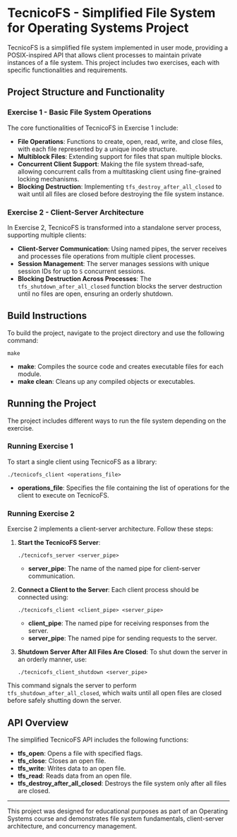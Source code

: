 # TecnicoFS - Simplified File System for Operating Systems Project

TecnicoFS is a simplified file system implemented in user mode, providing a POSIX-inspired API that allows client processes to maintain private instances of a file system. This project includes two exercises, each with specific functionalities and requirements.

## Project Structure and Functionality

### Exercise 1 - Basic File System Operations
The core functionalities of TecnicoFS in Exercise 1 include:
- **File Operations**: Functions to create, open, read, write, and close files, with each file represented by a unique inode structure.
- **Multiblock Files**: Extending support for files that span multiple blocks.
- **Concurrent Client Support**: Making the file system thread-safe, allowing concurrent calls from a multitasking client using fine-grained locking mechanisms.
- **Blocking Destruction**: Implementing `tfs_destroy_after_all_closed` to wait until all files are closed before destroying the file system instance.

### Exercise 2 - Client-Server Architecture
In Exercise 2, TecnicoFS is transformed into a standalone server process, supporting multiple clients:
- **Client-Server Communication**: Using named pipes, the server receives and processes file operations from multiple client processes.
- **Session Management**: The server manages sessions with unique session IDs for up to `S` concurrent sessions.
- **Blocking Destruction Across Processes**: The `tfs_shutdown_after_all_closed` function blocks the server destruction until no files are open, ensuring an orderly shutdown.

## Build Instructions

To build the project, navigate to the project directory and use the following command:
```
make
```

- **make**: Compiles the source code and creates executable files for each module.
- **make clean**: Cleans up any compiled objects or executables.

## Running the Project

The project includes different ways to run the file system depending on the exercise.

### Running Exercise 1

To start a single client using TecnicoFS as a library:
```
./tecnicofs_client <operations_file>
```
- **operations_file**: Specifies the file containing the list of operations for the client to execute on TecnicoFS.

### Running Exercise 2

Exercise 2 implements a client-server architecture. Follow these steps:

1. **Start the TecnicoFS Server**:
   ```
   ./tecnicofs_server <server_pipe>
   ```
   - **server_pipe**: The name of the named pipe for client-server communication.

2. **Connect a Client to the Server**:
   Each client process should be connected using:
   ```
   ./tecnicofs_client <client_pipe> <server_pipe>
   ```
   - **client_pipe**: The named pipe for receiving responses from the server.
   - **server_pipe**: The named pipe for sending requests to the server.

3. **Shutdown Server After All Files Are Closed**:
   To shut down the server in an orderly manner, use:
   ```
   ./tecnicofs_client_shutdown <server_pipe>
   ```

This command signals the server to perform `tfs_shutdown_after_all_closed`, which waits until all open files are closed before safely shutting down the server.

## API Overview

The simplified TecnicoFS API includes the following functions:

- **tfs_open**: Opens a file with specified flags.
- **tfs_close**: Closes an open file.
- **tfs_write**: Writes data to an open file.
- **tfs_read**: Reads data from an open file.
- **tfs_destroy_after_all_closed**: Destroys the file system only after all files are closed.

---

This project was designed for educational purposes as part of an Operating Systems course and demonstrates file system fundamentals, client-server architecture, and concurrency management.
